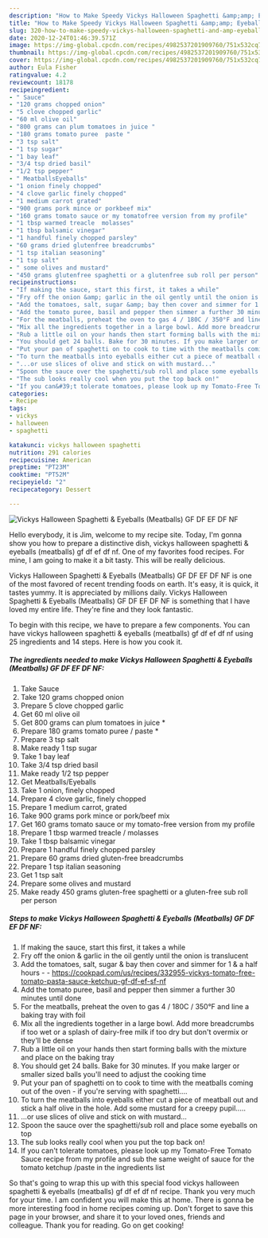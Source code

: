 ```yaml
---
description: "How to Make Speedy Vickys Halloween Spaghetti &amp;amp; Eyeballs (Meatballs) GF DF EF DF NF"
title: "How to Make Speedy Vickys Halloween Spaghetti &amp;amp; Eyeballs (Meatballs) GF DF EF DF NF"
slug: 320-how-to-make-speedy-vickys-halloween-spaghetti-and-amp-eyeballs-meatballs-gf-df-ef-df-nf
date: 2020-12-24T01:46:39.571Z
image: https://img-global.cpcdn.com/recipes/4982537201909760/751x532cq70/vickys-halloween-spaghetti-eyeballs-meatballs-gf-df-ef-df-nf-recipe-main-photo.jpg
thumbnail: https://img-global.cpcdn.com/recipes/4982537201909760/751x532cq70/vickys-halloween-spaghetti-eyeballs-meatballs-gf-df-ef-df-nf-recipe-main-photo.jpg
cover: https://img-global.cpcdn.com/recipes/4982537201909760/751x532cq70/vickys-halloween-spaghetti-eyeballs-meatballs-gf-df-ef-df-nf-recipe-main-photo.jpg
author: Eula Fisher
ratingvalue: 4.2
reviewcount: 18178
recipeingredient:
- " Sauce"
- "120 grams chopped onion"
- "5 clove chopped garlic"
- "60 ml olive oil"
- "800 grams can plum tomatoes in juice "
- "180 grams tomato puree  paste "
- "3 tsp salt"
- "1 tsp sugar"
- "1 bay leaf"
- "3/4 tsp dried basil"
- "1/2 tsp pepper"
- " MeatballsEyeballs"
- "1 onion finely chopped"
- "4 clove garlic finely chopped"
- "1 medium carrot grated"
- "900 grams pork mince or porkbeef mix"
- "160 grams tomato sauce or my tomatofree version from my profile"
- "1 tbsp warmed treacle  molasses"
- "1 tbsp balsamic vinegar"
- "1 handful finely chopped parsley"
- "60 grams dried glutenfree breadcrumbs"
- "1 tsp italian seasoning"
- "1 tsp salt"
- " some olives and mustard"
- "450 grams glutenfree spaghetti or a glutenfree sub roll per person"
recipeinstructions:
- "If making the sauce, start this first, it takes a while"
- "Fry off the onion &amp; garlic in the oil gently until the onion is translucent"
- "Add the tomatoes, salt, sugar &amp; bay then cover and simmer for 1 &amp; a half hours  https://cookpad.com/us/recipes/332955-vickys-tomato-free-tomato-pasta-sauce-ketchup-gf-df-ef-sf-nf"
- "Add the tomato puree, basil and pepper then simmer a further 30 minutes until done"
- "For the meatballs, preheat the oven to gas 4 / 180C / 350°F and line a baking tray with foil"
- "Mix all the ingredients together in a large bowl. Add more breadcrumbs if too wet or a splash of dairy-free milk if too dry but don&#39;t overmix or they&#39;ll be dense"
- "Rub a little oil on your hands then start forming balls with the mixture and place on the baking tray"
- "You should get 24 balls. Bake for 30 minutes. If you make larger or smaller sized balls you&#39;ll need to adjust the cooking time"
- "Put your pan of spaghetti on to cook to time with the meatballs coming out of the oven - if you&#39;re serving with spaghetti...."
- "To turn the meatballs into eyeballs either cut a piece of meatball out and stick a half olive in the hole. Add some mustard for a creepy pupil....."
- "...or use slices of olive and stick on with mustard..."
- "Spoon the sauce over the spaghetti/sub roll and place some eyeballs on top"
- "The sub looks really cool when you put the top back on!"
- "If you can&#39;t tolerate tomatoes, please look up my Tomato-Free Tomato Sauce recipe from my profile and sub the same weight of sauce for the tomato ketchup /paste in the ingredients list"
categories:
- Recipe
tags:
- vickys
- halloween
- spaghetti

katakunci: vickys halloween spaghetti 
nutrition: 291 calories
recipecuisine: American
preptime: "PT23M"
cooktime: "PT52M"
recipeyield: "2"
recipecategory: Dessert

---
```



![Vickys Halloween Spaghetti &amp; Eyeballs (Meatballs) GF DF EF DF NF](https://img-global.cpcdn.com/recipes/4982537201909760/751x532cq70/vickys-halloween-spaghetti-eyeballs-meatballs-gf-df-ef-df-nf-recipe-main-photo.jpg)

Hello everybody, it is Jim, welcome to my recipe site. Today, I'm gonna show you how to prepare a distinctive dish, vickys halloween spaghetti &amp; eyeballs (meatballs) gf df ef df nf. One of my favorites food recipes. For mine, I am going to make it a bit tasty. This will be really delicious.



Vickys Halloween Spaghetti &amp; Eyeballs (Meatballs) GF DF EF DF NF is one of the most favored of recent trending foods on earth. It's easy, it is quick, it tastes yummy. It is appreciated by millions daily. Vickys Halloween Spaghetti &amp; Eyeballs (Meatballs) GF DF EF DF NF is something that I have loved my entire life. They're fine and they look fantastic.


To begin with this recipe, we have to prepare a few components. You can have vickys halloween spaghetti &amp; eyeballs (meatballs) gf df ef df nf using 25 ingredients and 14 steps. Here is how you cook it.

<!--inarticleads1-->

##### The ingredients needed to make Vickys Halloween Spaghetti &amp; Eyeballs (Meatballs) GF DF EF DF NF:

1. Take  Sauce
1. Take 120 grams chopped onion
1. Prepare 5 clove chopped garlic
1. Get 60 ml olive oil
1. Get 800 grams can plum tomatoes in juice *
1. Prepare 180 grams tomato puree / paste *
1. Prepare 3 tsp salt
1. Make ready 1 tsp sugar
1. Take 1 bay leaf
1. Take 3/4 tsp dried basil
1. Make ready 1/2 tsp pepper
1. Get  Meatballs/Eyeballs
1. Take 1 onion, finely chopped
1. Prepare 4 clove garlic, finely chopped
1. Prepare 1 medium carrot, grated
1. Take 900 grams pork mince or pork/beef mix
1. Get 160 grams tomato sauce or my tomato-free version from my profile
1. Prepare 1 tbsp warmed treacle / molasses
1. Take 1 tbsp balsamic vinegar
1. Prepare 1 handful finely chopped parsley
1. Prepare 60 grams dried gluten-free breadcrumbs
1. Prepare 1 tsp italian seasoning
1. Get 1 tsp salt
1. Prepare  some olives and mustard
1. Make ready 450 grams gluten-free spaghetti or a gluten-free sub roll per person




<!--inarticleads2-->

##### Steps to make Vickys Halloween Spaghetti &amp; Eyeballs (Meatballs) GF DF EF DF NF:

1. If making the sauce, start this first, it takes a while
1. Fry off the onion &amp; garlic in the oil gently until the onion is translucent
1. Add the tomatoes, salt, sugar &amp; bay then cover and simmer for 1 &amp; a half hours -  - https://cookpad.com/us/recipes/332955-vickys-tomato-free-tomato-pasta-sauce-ketchup-gf-df-ef-sf-nf
1. Add the tomato puree, basil and pepper then simmer a further 30 minutes until done
1. For the meatballs, preheat the oven to gas 4 / 180C / 350°F and line a baking tray with foil
1. Mix all the ingredients together in a large bowl. Add more breadcrumbs if too wet or a splash of dairy-free milk if too dry but don&#39;t overmix or they&#39;ll be dense
1. Rub a little oil on your hands then start forming balls with the mixture and place on the baking tray
1. You should get 24 balls. Bake for 30 minutes. If you make larger or smaller sized balls you&#39;ll need to adjust the cooking time
1. Put your pan of spaghetti on to cook to time with the meatballs coming out of the oven - if you&#39;re serving with spaghetti....
1. To turn the meatballs into eyeballs either cut a piece of meatball out and stick a half olive in the hole. Add some mustard for a creepy pupil.....
1. ...or use slices of olive and stick on with mustard...
1. Spoon the sauce over the spaghetti/sub roll and place some eyeballs on top
1. The sub looks really cool when you put the top back on!
1. If you can&#39;t tolerate tomatoes, please look up my Tomato-Free Tomato Sauce recipe from my profile and sub the same weight of sauce for the tomato ketchup /paste in the ingredients list




So that's going to wrap this up with this special food vickys halloween spaghetti &amp; eyeballs (meatballs) gf df ef df nf recipe. Thank you very much for your time. I am confident you will make this at home. There is gonna be more interesting food in home recipes coming up. Don't forget to save this page in your browser, and share it to your loved ones, friends and colleague. Thank you for reading. Go on get cooking!
